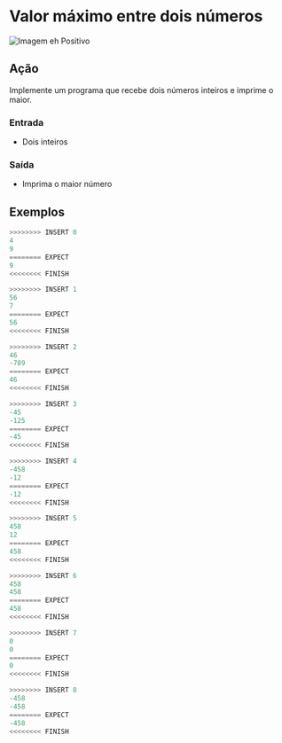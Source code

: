 # Valor máximo entre dois números

![Imagem eh Positivo](https://raw.githubusercontent.com/qxcodefup/arcade/master/base/maximo/cover.jpg)

## Ação

Implemente um programa que recebe dois números inteiros e imprime o maior.

### Entrada

- Dois inteiros

### Saída

- Imprima o maior número

## Exemplos

```py
>>>>>>>> INSERT 0
4
9
======== EXPECT
9
<<<<<<<< FINISH
```

```py
>>>>>>>> INSERT 1
56
7
======== EXPECT
56
<<<<<<<< FINISH
```

```py
>>>>>>>> INSERT 2
46
-789
======== EXPECT
46
<<<<<<<< FINISH
```

```py
>>>>>>>> INSERT 3
-45
-125
======== EXPECT
-45
<<<<<<<< FINISH
```

```py
>>>>>>>> INSERT 4
-458
-12
======== EXPECT
-12
<<<<<<<< FINISH
```

```py
>>>>>>>> INSERT 5
458
12
======== EXPECT
458
<<<<<<<< FINISH
```

```py
>>>>>>>> INSERT 6
458
458
======== EXPECT
458
<<<<<<<< FINISH
```

```py
>>>>>>>> INSERT 7
0
0
======== EXPECT
0
<<<<<<<< FINISH
```

```py
>>>>>>>> INSERT 8
-458
-458
======== EXPECT
-458
<<<<<<<< FINISH
```
